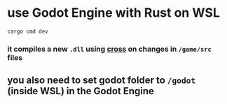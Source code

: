 # use Godot Engine with Rust on WSL
`cargo cmd dev`
### it compiles a new `.dll` using [cross](https://github.com/cross-rs/cross) on changes in `/game/src` files
## you also need to set godot folder to `/godot` (inside WSL) in the Godot Engine
